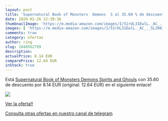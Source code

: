 ```yaml
---
layout: post
title: 'Supernatural Book of Monsters  Demons  S al 35.60 % de descuento'
date: 2020-02-26 22:39:36
thumbnailImage: 'https://m.media-amazon.com/images/I/51rUL31EwlL._AC_._SL200_.jpg'
images: [ 'https://m.media-amazon.com/images/I/51rUL31EwlL._AC_._SL200_.jpg' ]
comments: true
category: ofertas
author: ring
slug: 1848562799
description:
actualPrice: 8.14 EUR
comparePrice: 12.64 EUR
inStock: true
---
```


Está [Supernatural Book of Monsters  Demons  Spirits and Ghouls](https://www.amazon.com/dp/1848562799/?tag=redken08-20) con 35.60 de descuento por 8.14 EUR (original: 12.64 EUR) en el siguiente enlace!

[![](https://m.media-amazon.com/images/I/51rUL31EwlL._AC_._SL200_.jpg)](https://www.amazon.com/dp/1848562799/?tag=redken08-20)

[Ver la oferta!!](https://www.amazon.com/dp/1848562799/?tag=redken08-20)

[Consulta otras ofertas en nuestro canal de telegram](https://t.me/s/ofertas25)
